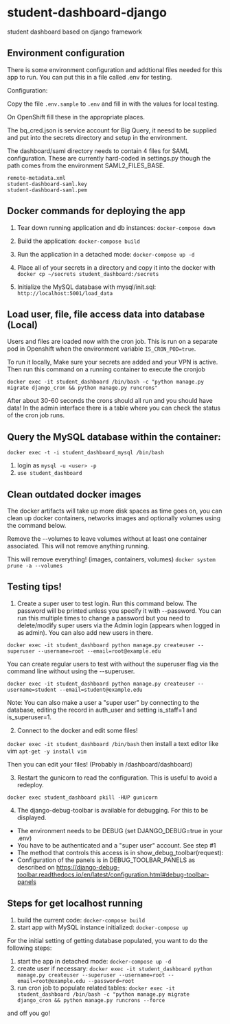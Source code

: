 # student-dashboard-django
student dashboard based on django framework
## Environment configuration
There is some environment configuration and addtional files needed for this app to run. You can put this in a file called .env for testing. 

Configuration:

Copy the file `.env.sample` to `.env` and fill in with the values for local testing.

On OpenShift fill these in the appropriate places.

The bq_cred.json is service account for Big Query, it neesd to be supplied and put into the secrets directory and setup in the environment.

The dashboard/saml directory needs to contain 4 files for SAML configuration. These are currently hard-coded in settings.py though the path comes from the environment SAML2_FILES_BASE.

	remote-metadata.xml 
	student-dashboard-saml.key
	student-dashboard-saml.pem


## Docker commands for deploying the app
1. Tear down running application and db instances:
`docker-compose down`
2. Build the application:
`docker-compose build`
3. Run the application in a detached mode: `docker-compose up -d`
4. Place all of your secrets in a directory and copy it into the docker with
`docker cp ~/secrets student_dashboard:/secrets`


4. Initialize the MySQL database with mysql/init.sql: `http://localhost:5001/load_data`

## Load user, file, file access data into database (Local)
Users and files are loaded now with the cron job. This is run on a separate pod in Openshift when the environment variable `IS_CRON_POD=true`.

To run it locally, Make sure your secrets are added and your VPN is active. Then run this command on a running container to execute the cronjob

`docker exec -it student_dashboard /bin/bash -c "python manage.py migrate django_cron && python manage.py runcrons"`

After about 30-60 seconds the crons should all run and you should have data! In the admin interface there is a table where you can check the status of the cron job runs.

## Query the MySQL database within the container:
`docker exec -t -i student_dashboard_mysql /bin/bash`
1. login as `mysql -u <user> -p`
2. `use student_dashboard`

## Clean outdated docker images
The docker artifacts will take up more disk spaces as time goes on, you can clean up docker containers, networks images and optionally volumes using the command below.

Remove the --volumes to leave volumes without at least one container associated. This will not remove anything running.

This will remove everything! (images, containers, volumes)
`docker system prune -a --volumes`

## Testing tips!

1. Create a super user to test login. Run this command below. The password will be printed unless you specify it with --password. You can run this multiple times to change a password but you need to delete/modify super users via the Admin login (appears when logged in as admin). You can also add new users in there.

`docker exec -it student_dashboard python manage.py createuser --superuser --username=root --email=root@example.edu`

You can create regular users to test with without the superuser flag via the command line without using the --superuser.

`docker exec -it student_dashboard python manage.py createuser --username=student --email=student@example.edu`

Note: You can also make a user a "super user" by connecting to the database, editing the record in auth_user and setting is_staff=1 and is_superuser=1.

2. Connect to the docker and edit some files!

`docker exec -it student_dashboard /bin/bash`
then install a text editor like vim
`apt-get -y install vim`

Then you can edit your files! (Probably in /dashboard/dashboard)

3. Restart the gunicorn to read the configuration. This is useful to avoid a redeploy.

`docker exec student_dashboard pkill -HUP gunicorn`

4. The django-debug-toolbar is available for debugging. For this to be displayed.
  - The environment needs to be DEBUG (set DJANGO_DEBUG=true in your .env)
  - You have to be authenticated and a "super user" account. See step #1
  - The method that controls this access is in show_debug_toolbar(request):
  - Configuration of the panels is in DEBUG_TOOLBAR_PANELS as described on https://django-debug-toolbar.readthedocs.io/en/latest/configuration.html#debug-toolbar-panels

## Steps for get localhost running

1. build the current code: `docker-compose build`
2. start app with MySQL instance initialized: `docker-compose up`

For the initial setting of getting database populated, you want to do the following steps:

1. start the app in detached mode: `docker-compose up -d`
2. create user if necessary: `docker exec -it student_dashboard python manage.py createuser --superuser --username=root --email=root@example.edu --password=root`
3. run cron job to populate related tables: `docker exec -it student_dashboard /bin/bash -c "python manage.py migrate django_cron && python manage.py runcrons --force`

and off you go!
